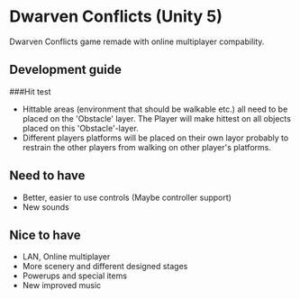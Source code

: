 Dwarven Conflicts (Unity 5)
===
Dwarven Conflicts game remade with online multiplayer compability.

Development guide
---
###Hit test
* Hittable areas (environment that should be walkable etc.) all need to be placed on the 'Obstacle' layer. The Player will make hittest on all objects placed on this 'Obstacle'-layer.
* Different players platforms will be placed on their own layor probably to restrain the other players from walking on other player's platforms. 

Need to have
---
* Better, easier to use controls (Maybe controller support)
* New sounds

Nice to have
---
* LAN, Online multiplayer
* More scenery and different designed stages
* Powerups and special items
* New improved music
